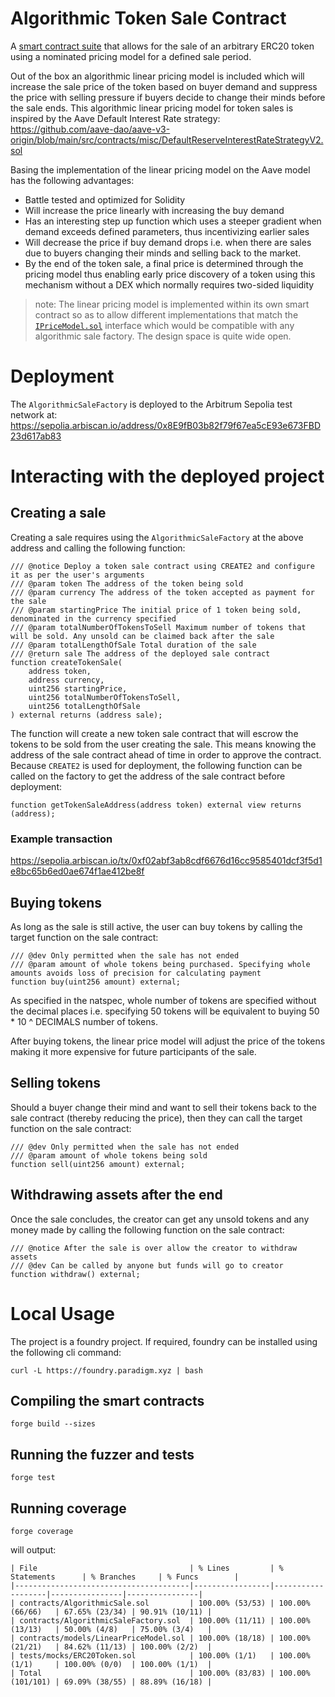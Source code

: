 # Algorithmic Token Sale Contract

A [smart contract suite](./contracts/) that allows for the sale of an arbitrary ERC20 token using a nominated pricing model for a defined sale period.

Out of the box an algorithmic linear pricing model is included which will increase the sale price of the token based on buyer demand and suppress the price with selling pressure if buyers decide to change their minds before the sale ends. This algorithmic linear pricing model for token sales is inspired by the Aave Default Interest Rate strategy: https://github.com/aave-dao/aave-v3-origin/blob/main/src/contracts/misc/DefaultReserveInterestRateStrategyV2.sol

Basing the implementation of the linear pricing model on the Aave model has the following advantages:
- Battle tested and optimized for Solidity
- Will increase the price linearly with increasing the buy demand
- Has an interesting step up function which uses a steeper gradient when demand exceeds defined parameters, thus incentivizing earlier sales
- Will decrease the price if buy demand drops i.e. when there are sales due to buyers changing their minds and selling back to the market. 
- By the end of the token sale, a final price is determined through the pricing model thus enabling early price discovery of a token using this mechanism without a DEX which normally requires two-sided liquidity

> note: The linear pricing model is implemented within its own smart contract so as to allow different implementations that match the [`IPriceModel.sol`](./contracts/interfaces/IPriceModel.sol) interface which would be compatible with any algorithmic sale factory. The design space is quite wide open.

# Deployment

The `AlgorithmicSaleFactory` is deployed to the Arbitrum Sepolia test network at:
https://sepolia.arbiscan.io/address/0x8E9fB03b82f79f67ea5cE93e673FBD23d617ab83

# Interacting with the deployed project
## Creating a sale
Creating a sale requires using the `AlgorithmicSaleFactory` at the above address and calling the following function:
```solidity
/// @notice Deploy a token sale contract using CREATE2 and configure it as per the user's arguments
/// @param token The address of the token being sold
/// @param currency The address of the token accepted as payment for the sale
/// @param startingPrice The initial price of 1 token being sold, denominated in the currency specified
/// @param totalNumberOfTokensToSell Maximum number of tokens that will be sold. Any unsold can be claimed back after the sale
/// @param totalLengthOfSale Total duration of the sale
/// @return sale The address of the deployed sale contract
function createTokenSale(
    address token,
    address currency,
    uint256 startingPrice,
    uint256 totalNumberOfTokensToSell,
    uint256 totalLengthOfSale
) external returns (address sale);
```

The function will create a new token sale contract that will escrow the tokens to be sold from the user creating the sale. This means knowing the address of the sale contract ahead of time in order to approve the contract. Because `CREATE2` is used for deployment, the following function can be called on the factory to get the address of the sale contract before deployment:
```solidity
function getTokenSaleAddress(address token) external view returns (address);
```

### Example transaction
https://sepolia.arbiscan.io/tx/0xf02abf3ab8cdf6676d16cc9585401dcf3f5d1e8bc65b6ed0ae674f1ae412be8f

## Buying tokens
As long as the sale is still active, the user can buy tokens by calling the target function on the sale contract:
```solidity
/// @dev Only permitted when the sale has not ended
/// @param amount of whole tokens being purchased. Specifying whole amounts avoids loss of precision for calculating payment
function buy(uint256 amount) external;
```

As specified in the natspec, whole number of tokens are specified without the decimal places i.e. specifying 50 tokens will be equivalent to buying 50 * 10 ^ DECIMALS number of tokens. 

After buying tokens, the linear price model will adjust the price of the tokens making it more expensive for future participants of the sale.

## Selling tokens
Should a buyer change their mind and want to sell their tokens back to the sale contract (thereby reducing the price), then they can call the target function on the sale contract:
```solidity
/// @dev Only permitted when the sale has not ended
/// @param amount of whole tokens being sold
function sell(uint256 amount) external;
```

## Withdrawing assets after the end
Once the sale concludes, the creator can get any unsold tokens and any money made by calling the following function on the sale contract:
```solidity
/// @notice After the sale is over allow the creator to withdraw assets
/// @dev Can be called by anyone but funds will go to creator
function withdraw() external;
```

# Local Usage

The project is a foundry project. If required, foundry can be installed using the following cli command:
```
curl -L https://foundry.paradigm.xyz | bash
```

## Compiling the smart contracts
```
forge build --sizes
```

## Running the fuzzer and tests
```
forge test
```

## Running coverage
```
forge coverage
```

will output:

```
| File                                  | % Lines         | % Statements      | % Branches     | % Funcs        |
|---------------------------------------|-----------------|-------------------|----------------|----------------|
| contracts/AlgorithmicSale.sol         | 100.00% (53/53) | 100.00% (66/66)   | 67.65% (23/34) | 90.91% (10/11) |
| contracts/AlgorithmicSaleFactory.sol  | 100.00% (11/11) | 100.00% (13/13)   | 50.00% (4/8)   | 75.00% (3/4)   |
| contracts/models/LinearPriceModel.sol | 100.00% (18/18) | 100.00% (21/21)   | 84.62% (11/13) | 100.00% (2/2)  |
| tests/mocks/ERC20Token.sol            | 100.00% (1/1)   | 100.00% (1/1)     | 100.00% (0/0)  | 100.00% (1/1)  |
| Total                                 | 100.00% (83/83) | 100.00% (101/101) | 69.09% (38/55) | 88.89% (16/18) |
```